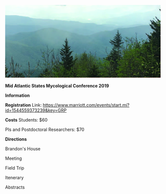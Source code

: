 ![](https://github.com/KivlinLab/MASMC2019/blob/master/SmokiesPicture.jpg?raw=true)



**Mid Atlantic States Mycological Conference 2019** 

**Information**



**Registration**
Link: https://www.marriott.com/events/start.mi?id=1544559373239&key=GRP

**Costs**
Students: $60

PIs and Postdoctoral Researchers: $70


**Directions**

Brandon's House


Meeting



Field Trip


Itenerary


Abstracts
